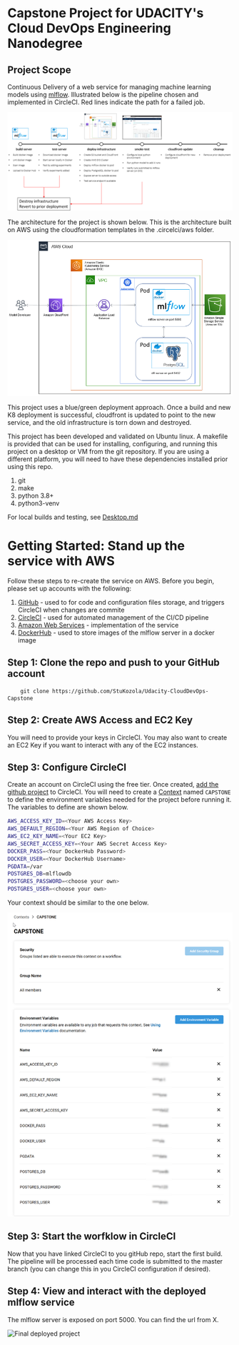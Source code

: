 # Capstone Project for UDACITY's Cloud DevOps Engineering Nanodegree

## Project Scope

Continuous Delivery of a web service for managing machine learning models using [mlflow](https://mlflow.org).  Illustrated below is the pipeline chosen and implemented in CircleCI.  Red lines indicate the path for a failed job.

![Continuous Delivery Pipeline](images/pipeline.png)

The architecture for the project is shown below.  This is the architecture built on AWS using the cloudformation templates in the .circelci/aws folder.

![Architecture of Solution](images/architecture.png)

This project uses a blue/green deployment approach.  Once a build and new K8 deployment is successful, cloudfront is updated to point to the new service, and the old infrastructure is torn down and destroyed.

This project has been developed and validated on Ubuntu linux.  A makefile is provided that can be used for installing, configuring, and running this project on a desktop or VM from the git repository.  If you are using a different platform, you will need to have these dependencies installed prior using this repo.

1. git
2. make
3. python 3.8+
4. python3-venv

For local builds and testing, see [Desktop.md](Desktop.md)

# Getting Started: Stand up the service with AWS

Follow these steps to re-create the service on AWS.  Before you begin, please set up accounts with the following:

1. [GitHub](https://github.com/) - used to for code and configuration files storage, and triggers CircleCI when changes are commite
2. [CircleCI](https://circleci.com/signup/?source-button=free) - used for automated management of the CI/CD pipeline
3. [Amazon Web Services](https://console.aws.amazon.com/console/home?nc2=h_ct&src=header-signin) - implementation of the service
4. [DockerHub](https://hub.docker.com/) - used to store images of the mlflow server in a docker image

## Step 1: Clone the repo and push to your GitHub account

```
    git clone https://github.com/StuKozola/Udacity-CloudDevOps-Capstone
```

## Step 2: Create AWS Access and EC2 Key
You will need to provide your keys in CircleCI.  You may also want to create an EC2 Key if you want to interact with any of the EC2 instances.

## Step 3: Configure CircleCI

Create an account on CircleCI using the free tier.  Once created, [add the github project](https://circleci.com/docs/2.0/getting-started/#setting-up-circleci) to CircleCI.  You will need to create a  [Context](https://circleci.com/docs/2.0/contexts/) named `CAPSTONE` to define the environment variables needed for the project before running it.  The variables to define are shown below.

```bash
AWS_ACCESS_KEY_ID=<Your AWS Access Key>
AWS_DEFAULT_REGION=<Your AWS Region of Choice>
AWS_EC2_KEY_NAME=<Your EC2 Key>
AWS_SECRET_ACCESS_KEY=<Your AWS Secret Access Key>
DOCKER_PASS=<Your DockerHub Password>
DOCKER_USER=<Your DockerHub Username>
PGDATA=/var
POSTGRES_DB=mlflowdb
POSTGRES_PASSWORD=<choose your own>
POSTGRES_USER=<choose your own>
```

Your context should be similar to the one below.

![Example CAPSTONE Context](images/context.png)

## Step 3: Start the worfklow in CircleCI

Now that you have linked CircleCI to you gitHub repo, start the first build.  The pipeline will be processed each time code is submitted to the master branch (you can change this in you CircleCI configuration if desired).

## Step 4: View and interact with the deployed mlflow service
The mlflow server is exposed on port 5000.  You can find the url from X.

![Final deployed project](images/final.png)
